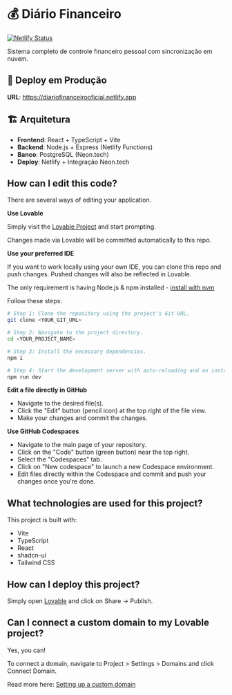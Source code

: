 # 💰 Diário Financeiro

[![Netlify Status](https://api.netlify.com/api/v1/badges/a45da6df-8890-495f-a358-76b48066f7a6/deploy-status)](https://app.netlify.com/projects/diariofinanceirooficial/deploys)

Sistema completo de controle financeiro pessoal com sincronização em nuvem.

## 🚀 **Deploy em Produção**

**URL**: https://diariofinanceirooficial.netlify.app

## 🏗️ **Arquitetura**

- **Frontend**: React + TypeScript + Vite
- **Backend**: Node.js + Express (Netlify Functions)  
- **Banco**: PostgreSQL (Neon.tech)
- **Deploy**: Netlify + Integração Neon.tech

## How can I edit this code?

There are several ways of editing your application.

**Use Lovable**

Simply visit the [Lovable Project](https://lovable.dev/projects/11221dff-f207-4cbc-a2e9-d09d912669fd) and start prompting.

Changes made via Lovable will be committed automatically to this repo.

**Use your preferred IDE**

If you want to work locally using your own IDE, you can clone this repo and push changes. Pushed changes will also be reflected in Lovable.

The only requirement is having Node.js & npm installed - [install with nvm](https://github.com/nvm-sh/nvm#installing-and-updating)

Follow these steps:

```sh
# Step 1: Clone the repository using the project's Git URL.
git clone <YOUR_GIT_URL>

# Step 2: Navigate to the project directory.
cd <YOUR_PROJECT_NAME>

# Step 3: Install the necessary dependencies.
npm i

# Step 4: Start the development server with auto-reloading and an instant preview.
npm run dev
```

**Edit a file directly in GitHub**

- Navigate to the desired file(s).
- Click the "Edit" button (pencil icon) at the top right of the file view.
- Make your changes and commit the changes.

**Use GitHub Codespaces**

- Navigate to the main page of your repository.
- Click on the "Code" button (green button) near the top right.
- Select the "Codespaces" tab.
- Click on "New codespace" to launch a new Codespace environment.
- Edit files directly within the Codespace and commit and push your changes once you're done.

## What technologies are used for this project?

This project is built with:

- Vite
- TypeScript
- React
- shadcn-ui
- Tailwind CSS

## How can I deploy this project?

Simply open [Lovable](https://lovable.dev/projects/11221dff-f207-4cbc-a2e9-d09d912669fd) and click on Share -> Publish.

## Can I connect a custom domain to my Lovable project?

Yes, you can!

To connect a domain, navigate to Project > Settings > Domains and click Connect Domain.

Read more here: [Setting up a custom domain](https://docs.lovable.dev/tips-tricks/custom-domain#step-by-step-guide)
